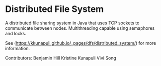 # Distributed File System
A distributed file sharing system in Java that uses TCP sockets to communicate between nodes. Multithreading capable using semaphores and locks.

See (https://kkunapuli.github.io/_pages/dfs/distributed_system/) for more information.

Contributors:
Benjamin Hill
Kristine Kunapuli
Vivi Song
